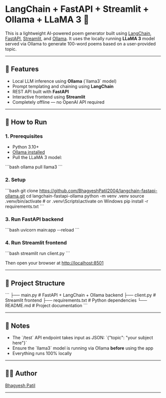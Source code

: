 # LangChain + FastAPI + Streamlit + Ollama + LLaMA 3 🦙

This is a lightweight AI-powered poem generator built using [LangChain](https://github.com/langchain-ai/langchain), [FastAPI](https://fastapi.tiangolo.com/), [Streamlit](https://streamlit.io/), and [Ollama](https://github.com/ollama/ollama). It uses the locally running **LLaMA 3** model served via Ollama to generate 100-word poems based on a user-provided topic.

---

## 🔧 Features

- Local LLM inference using **Ollama** (\`llama3\` model)
- Prompt templating and chaining using **LangChain**
- REST API built with **FastAPI**
- Interactive frontend using **Streamlit**
- Completely offline — no OpenAI API required

---

## 🚀 How to Run

### 1. Prerequisites
- Python 3.10+
- [Ollama installed](https://ollama.com/)
- Pull the LLaMA 3 model:

\`\`\`bash
ollama pull llama3
\`\`\`

### 2. Setup

\`\`\`bash
git clone https://github.com/BhagyeshPatil2004/langchain-fastapi-ollama.git
cd langchain-fastapi-ollama
python -m venv .venv
source .venv/bin/activate  # or .venv\\Scripts\\activate on Windows
pip install -r requirements.txt
\`\`\`

### 3. Run FastAPI backend

\`\`\`bash
uvicorn main:app --reload
\`\`\`

### 4. Run Streamlit frontend

\`\`\`bash
streamlit run client.py
\`\`\`

Then open your browser at [http://localhost:8501](http://localhost:8501)

---

## 📁 Project Structure

\`\`\`
├── main.py          # FastAPI + LangChain + Ollama backend
├── client.py        # Streamlit frontend
├── requirements.txt # Python dependencies
└── README.md        # Project documentation
\`\`\`

---

## 📌 Notes
- The \`/test\` API endpoint takes input as JSON: \`{"topic": "your subject here"}\`
- Ensure the \`llama3\` model is running via Ollama **before** using the app
- Everything runs 100% locally

---

## 🧑‍💻 Author
[Bhagyesh Patil](https://github.com/BhagyeshPatil2004)

---
